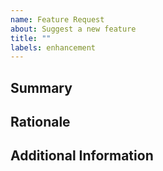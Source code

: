 ```yaml
---
name: Feature Request
about: Suggest a new feature
title: ""
labels: enhancement
---
```


## Summary

<!-- Provide a summary of what you'd like to see delivered as part of this
     feature. -->

## Rationale

<!-- Provide an explanation as to why you believe this feature is useful and
     will benefit you and others. -->

## Additional Information

<!-- Provide any additional information you believe may be relevant. -->
